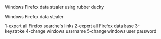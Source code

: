 Windows Firefox data stealer using rubber ducky

Windows Firefox data stealer

1-export all Firefox searche's links
2-export all Firefox data base
3-keystroke
4-change windows username
5-change windows user password

